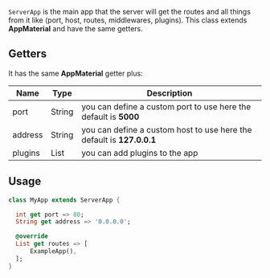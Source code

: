 `ServerApp` is the main app that the server will get the routes and all things from it like (port, host, routes, middlewares, plugins).
This class extends __AppMaterial__ and have the same getters.

## Getters

It has the same __AppMaterial__ getter plus:

| Name    | Type   | Description                                                           |
| ------- | ------ | --------------------------------------------------------------------- |
| port    | String | you can define a custom port to use here the default is __5000__      |
| address | String | you can define a custom host to use here the default is __127.0.0.1__ |
| plugins | List   | you can add plugins to the app                                        |

## Usage

```dart
class MyApp extends ServerApp {

  int get port => 80;
  String get address => '0.0.0.0';

  @override
  List get routes => [
      ExampleApp(),
  ];
}
```